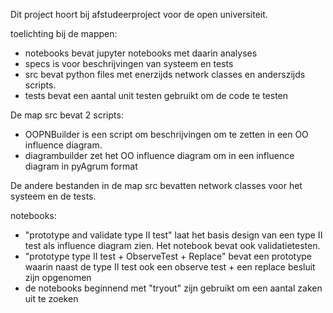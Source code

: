 
Dit project hoort bij afstudeerproject voor de open universiteit.

toelichting bij de mappen:
- notebooks bevat jupyter notebooks met daarin analyses
- specs is voor beschrijvingen van systeem en tests
- src bevat python files met enerzijds network classes en anderszijds scripts. 
- tests bevat een aantal unit testen gebruikt om de code te testen


De map src bevat 2 scripts:
- OOPNBuilder is een script om beschrijvingen om te zetten in een OO influence diagram. 
- diagrambuilder zet het OO influence diagram om in een influence diagram in pyAgrum format

De andere bestanden in de map src bevatten network classes voor het systeem en de tests.

notebooks:
- "prototype and validate type II test" laat het basis design van een type II test als influence diagram zien. Het notebook bevat ook validatietesten.
- "prototype type II test + ObserveTest + Replace" bevat een prototype waarin naast de type II test ook een observe test + een replace besluit zijn opgenomen
- de notebooks beginnend met "tryout" zijn gebruikt om een aantal zaken uit te zoeken